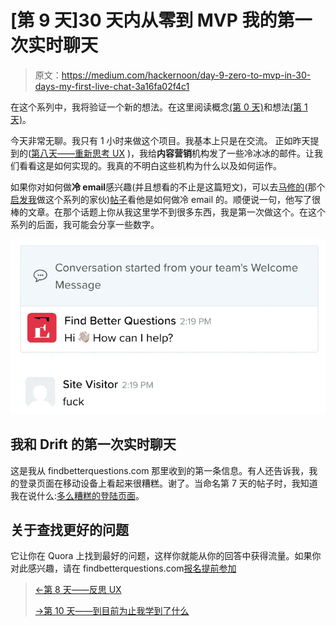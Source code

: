 # [第 9 天]30 天内从零到 MVP 我的第一次实时聊天

> 原文：<https://medium.com/hackernoon/day-9-zero-to-mvp-in-30-days-my-first-live-chat-3a16fa02f4c1>

在这个系列中，我将验证一个新的想法。在这里阅读概念[(第 0 天)](/@EmilBruckner/day-0-zero-to-mvp-in-30-days-what-its-all-about-c39215a531f7)和想法[(第 1 天)](https://hackernoon.com/day-1-zero-to-mvp-in-30-days-idea-plan-69db96f62b3f)。

今天非常无聊。我只有 1 小时来做这个项目。我基本上只是在交流。
正如昨天提到的([第八天——重新思考 UX](https://hackernoon.com/day-8-zero-to-mvp-in-30-days-rethinking-ux-b46ead84e3d9) )，我给**内容营销**机构发了一些冷冰冰的邮件。让我们看看这是如何实现的。我真的不明白这些机构为什么以及如何运作。

如果你对如何做**冷 email**感兴趣(并且想看的不止是这篇短文)，可以去[马修的](https://hackernoon.com/day-12-zero-to-mvp-in-30-days-a-look-at-cold-validation-479f6ec2a76d)(那个[启发我](https://hackernoon.com/day-12-zero-to-mvp-in-30-days-a-look-at-cold-validation-479f6ec2a76d)做这个系列的家伙)[帖子](https://hackernoon.com/day-12-zero-to-mvp-in-30-days-a-look-at-cold-validation-479f6ec2a76d)看他是如何做冷 email 的。顺便说一句，他写了很棒的文章。在那个话题上你从我这里学不到很多东西，我是第一次做这个。在这个系列的后面，我可能会分享一些数字。

![](img/eb34b963e585075e1a24bb78c5ec1f69.png)

## 我和 Drift 的第一次实时聊天

这是我从 findbetterquestions.com 那里收到的第一条信息。有人还告诉我，我的登录页面在移动设备上看起来很糟糕。谢了。当命名第 7 天的帖子时，我知道我在说什么:[多么糟糕的登陆页面](/@EmilBruckner/day-7-zero-to-mvp-in-30-days-what-a-bad-landing-page-1f3dd843b991)。

## 关于查找更好的问题

它让你在 Quora 上找到最好的问题，这样你就能从你的回答中获得流量。如果你对此感兴趣，请在 findbetterquestions.com[报名提前参加](https://findbetterquestions.com/)

> [←第 8 天——反思 UX](https://hackernoon.com/day-8-zero-to-mvp-in-30-days-rethinking-ux-b46ead84e3d9)
> 
> [→第 10 天——到目前为止我学到了什么](/@EmilBruckner/day-10-zero-to-mvp-in-30-days-what-i-learned-so-far-ead68f633d85)